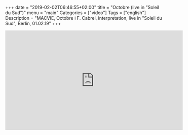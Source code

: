 +++
date = "2019-02-02T06:46:55+02:00"
title = "Octobre (live in "Soleil du Sud")"
menu = "main"
Categories = ["video"]
Tags = ["english"]
Description = "MACVIE, Octobre  ǀ  F. Cabrel, interpretation, live in "Soleil du Sud", Berlin, 01.02.19"
+++

<iframe width="560" height="315" src="https://www.youtube.com/embed/-hewxDFy1QA" frameborder="0" allow="accelerometer; autoplay; encrypted-media; gyroscope; picture-in-picture" allowfullscreen></iframe>



